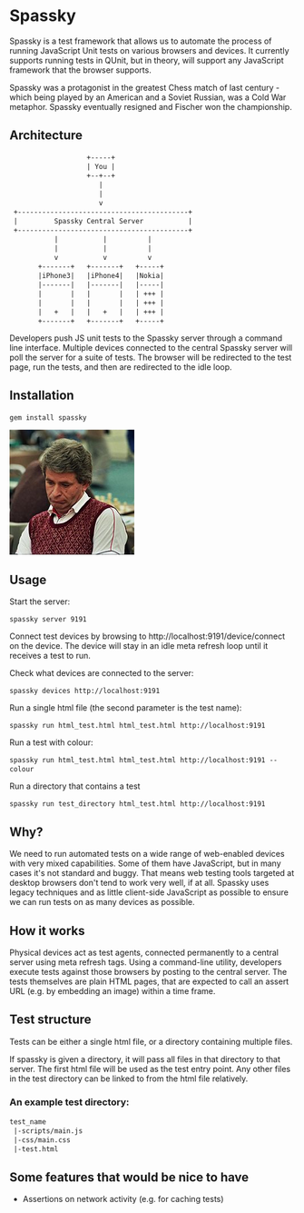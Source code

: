 Spassky
=======
Spassky is a test framework that allows us to automate the process of running JavaScript Unit tests on various browsers and devices.
It currently supports running tests in QUnit, but in theory, will support any JavaScript framework that the browser supports.

Spassky was a protagonist in the greatest Chess match of last century - which being played by an American and a Soviet Russian, was a Cold War metaphor. Spassky eventually resigned and Fischer won the championship.

Architecture
------------
```
                   +-----+
                   | You |
                   +--+--+
                      |
                      |
                      v
 +------------------------------------------+
 |         Spassky Central Server           |
 +------------------------------------------+
           |           |          |
           |           |          |
           v           v          v
       +-------+   +-------+   +-----+
       |iPhone3|   |iPhone4|   |Nokia|
       |-------|   |-------|   |-----|
       |       |   |       |   | +++ |
       |       |   |       |   | +++ |
       |   +   |   |   +   |   | +++ |
       +-------+   +-------+   +-----+
```



Developers push JS unit tests to the Spassky server through a command line interface.
Multiple devices connected to the central Spassky server will poll the server for a suite of tests.
The browser will be redirected to the test page, run the tests, and then are redirected to the idle loop.




Installation
------------

```
gem install spassky
```



![Spassky](https://github.com/BBC/spassky/raw/master/spassky.jpg)


Usage
-----

Start the server:

```
spassky server 9191
```

Connect test devices by browsing to http://localhost:9191/device/connect on the device. The device will stay in an idle meta refresh loop until it receives a test to run.

Check what devices are connected to the server:

```
spassky devices http://localhost:9191
```

Run a single html file (the second parameter is the test name):

```
spassky run html_test.html html_test.html http://localhost:9191
```

Run a test with colour:

```
spassky run html_test.html html_test.html http://localhost:9191 --colour
```

Run a directory that contains a test

```
spassky run test_directory html_test.html http://localhost:9191
```

Why?
----
We need to run automated tests on a wide range of web-enabled devices with very mixed capabilities. Some of them have JavaScript, but in many cases it's not standard and buggy. That means web testing tools targeted at desktop browsers don't tend to work very well, if at all. Spassky uses legacy techniques and as little client-side JavaScript as possible to ensure we can run tests on as many devices as possible.

How it works
------------
Physical devices act as test agents, connected permanently to a central server using meta refresh tags. Using a command-line utility, developers execute tests against those browsers by posting to the central server. The tests themselves are plain HTML pages, that are expected to call an assert URL (e.g. by embedding an image) within a time frame.

Test structure
--------------
Tests can be either a single html file, or a directory containing multiple files.

If spassky is given a directory, it will pass all files in that directory to that server. The first html file will be used as the test entry point. Any other files in the test directory can be linked to from the html file relatively.

### An example test directory:
```
test_name
 |-scripts/main.js
 |-css/main.css
 |-test.html
```

Some features that would be nice to have
----------------------------------------
- Assertions on network activity (e.g. for caching tests)

